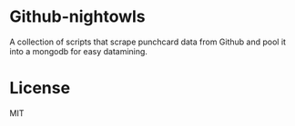# Github-nightowls

A collection of scripts that scrape punchcard data from Github and pool it into a mongodb for easy datamining.

# License

MIT

